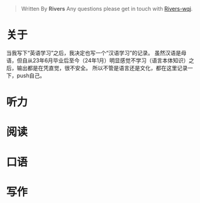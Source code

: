 > Written By **Rivers**
> Any questions please get in touch with  [Rivers-wqj](https://rivers-wqj.github.io/).
# 关于
当我写下“英语学习”之后，我决定也写一个“汉语学习”的记录。
虽然汉语是母语，但自从23年6月毕业后至今（24年1月）明显感觉不学习（语言本体知识）之后，输出都是在凭直觉，很不安全。
所以不管是语言还是文化，都在这里记录一下，push自己。
# 听力
# 阅读
# 口语
# 写作
<!--stackedit_data:
eyJoaXN0b3J5IjpbLTQzNzM0NDA4Ml19
-->